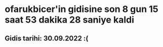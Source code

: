 # ofarukbicer'in gidisine son 8 gun 15 saat 53 dakika 28 saniye kaldi

## Gidis tarihi: 30.09.2022 :(